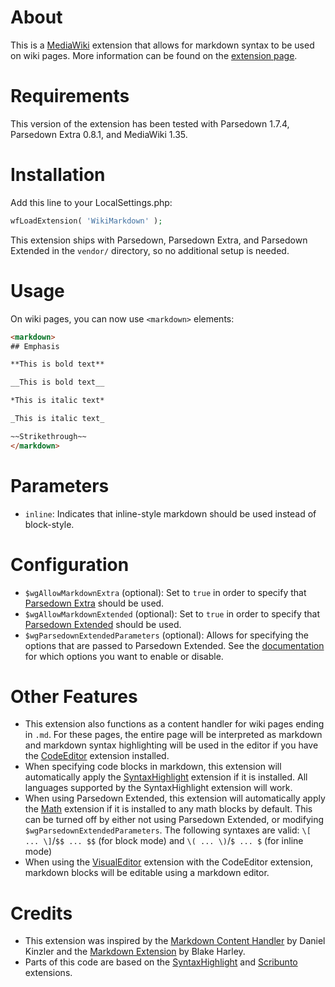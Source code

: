 # About

This is a [MediaWiki](https://www.mediawiki.org/) extension that allows for markdown syntax to be used on wiki pages.  More information can be found on the [extension page](https://www.mediawiki.org/wiki/Extension:WikiMarkdown).

# Requirements

This version of the extension has been tested with Parsedown 1.7.4, Parsedown Extra 0.8.1, and MediaWiki 1.35.

# Installation

Add this line to your LocalSettings.php:

```php
wfLoadExtension( 'WikiMarkdown' );
```

This extension ships with Parsedown, Parsedown Extra, and Parsedown Extended in the `vendor/` directory, so no additional setup is needed.

# Usage

On wiki pages, you can now use `<markdown>` elements:

```html
<markdown>
## Emphasis

**This is bold text**

__This is bold text__

*This is italic text*

_This is italic text_

~~Strikethrough~~
</markdown>
```

# Parameters

* `inline`:   Indicates that inline-style markdown should be used instead of block-style.

# Configuration

* `$wgAllowMarkdownExtra` (optional): Set to `true` in order to specify that [Parsedown Extra](https://github.com/erusev/parsedown-extra) should be used.
* `$wgAllowMarkdownExtended` (optional): Set to `true` in order to specify that [Parsedown Extended](https://github.com/BenjaminHoegh/ParsedownExtended) should be used.
* `$wgParsedownExtendedParameters` (optional): Allows for specifying the options that are passed to Parsedown Extended.  See the [documentation](https://benjaminhoegh.github.io/ParsedownExtended/) for which options you want to enable or disable.

# Other Features
* This extension also functions as a content handler for wiki pages ending in `.md`.  For these pages, the entire page will be interpreted as markdown and markdown syntax highlighting will be used in the editor if you have the [CodeEditor](https://www.mediawiki.org/wiki/Extension:CodeEditor) extension installed.
* When specifying code blocks in markdown, this extension will automatically apply the [SyntaxHighlight](https://www.mediawiki.org/wiki/Extension:SyntaxHighlight) extension if it is installed.  All languages supported by the SyntaxHighlight extension will work.
* When using Parsedown Extended, this extension will automatically apply the [Math](https://www.mediawiki.org/wiki/Extension:Math) extension if it is installed to any math blocks by default.  This can be turned off by either not using Parsedown Extended, or modifying `$wgParsedownExtendedParameters`.  The following syntaxes are valid: `\[ ... \]`/`$$ ... $$` (for block mode) and `\( ... \)`/`$ ... $` (for inline mode)
* When using the [VisualEditor](https://www.mediawiki.org/wiki/Extension:VisualEditor) extension with the CodeEditor extension, markdown blocks will be editable using a markdown editor.

# Credits

* This extension was inspired by the [Markdown Content Handler](https://github.com/brightbyte/MWExtension-Markdown) by Daniel Kinzler and the [Markdown Extension](https://www.mediawiki.org/wiki/Extension:Markdown) by Blake Harley.
* Parts of this code are based on the [SyntaxHighlight](https://www.mediawiki.org/wiki/Extension:SyntaxHighlight) and [Scribunto](https://www.mediawiki.org/wiki/Extension:Scribunto) extensions.
